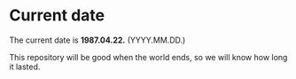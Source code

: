 # Current date

The current date is **1987.04.22.** (YYYY.MM.DD.)

This repository will be good when the world ends, so we will know how long it lasted.